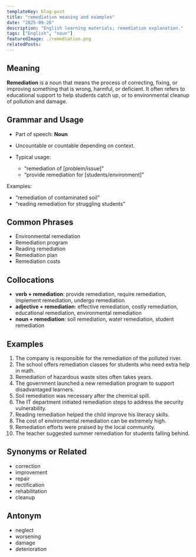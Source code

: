 ```yaml
---
templateKey: blog-post
title: "remediation meaning and examples"
date: "2025-09-26"
description: "English learning materials; remediation explanation."
tags: ["English", "noun"]
featuredImage: ./remediation.png
relatedPosts:
---
```


## Meaning

**Remediation** is a noun that means the process of correcting, fixing, or improving something that is wrong, harmful, or deficient. It often refers to educational support to help students catch up, or to environmental cleanup of pollution and damage.

## Grammar and Usage

- Part of speech: **Noun**
- Uncountable or countable depending on context.
- Typical usage:

  - “remediation of [problem/issue]”
  - “provide remediation for [students/environment]”

Examples:

- “remediation of contaminated soil”
- “reading remediation for struggling students”

## Common Phrases

- Environmental remediation
- Remediation program
- Reading remediation
- Remediation plan
- Remediation costs

## Collocations

- **verb + remediation**: provide remediation, require remediation, implement remediation, undergo remediation
- **adjective + remediation**: effective remediation, costly remediation, educational remediation, environmental remediation
- **noun + remediation**: soil remediation, water remediation, student remediation

## Examples

1. The company is responsible for the remediation of the polluted river.
2. The school offers remediation classes for students who need extra help in math.
3. Remediation of hazardous waste sites often takes years.
4. The government launched a new remediation program to support disadvantaged learners.
5. Soil remediation was necessary after the chemical spill.
6. The IT department initiated remediation steps to address the security vulnerability.
7. Reading remediation helped the child improve his literacy skills.
8. The cost of environmental remediation can be extremely high.
9. Remediation efforts were praised by the local community.
10. The teacher suggested summer remediation for students falling behind.

## Synonyms or Related

- correction
- improvement
- repair
- rectification
- rehabilitation
- cleanup

## Antonym

- neglect
- worsening
- damage
- deterioration
